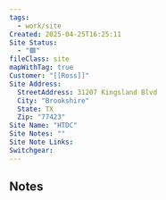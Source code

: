```yaml
---
tags:
  - work/site
Created: 2025-04-25T16:25:11
Site Status:
  - "🟩"
fileClass: site
mapWithTag: true
Customer: "[[Ross]]"
Site Address:
  StreetAddress: 31207 Kingsland Blvd
  City: "Brookshire"
  State: TX
  Zip: "77423"
Site Name: "HTDC"
Site Notes: ""
Site Note Links: 
Switchgear:
---
```

## Notes